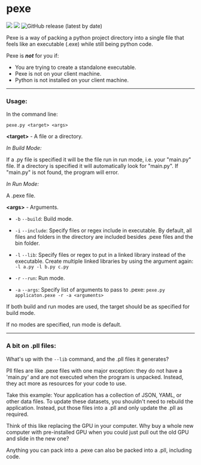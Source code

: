 # pexe

![](https://img.shields.io/badge/license-GPLv3-blue) ![](https://img.shields.io/badge/python-3-blue) ![GitHub release (latest by date)](https://img.shields.io/github/v/release/diquah/pexe)
 
Pexe is a way of packing a python project directory into a single file that feels like an executable (.exe) while still being python code.
 
Pexe is ***not*** for you if:
* You are trying to create a standalone executable.
* Pexe is not on your client machine.
* Python is not installed on your client machine.

---
### Usage:
In the command line:

`pexe.py <target> <args>`

**\<target>** - A file or a directory.

*In Build Mode:*

If a .py file is specified it will be the file run in run mode, i.e. your "main.py" file.  If a directory is specified it will automatically look for "main.py". If "main.py" is not found, the program will error.

*In Run Mode:*

A .pexe file.

**\<args>** - Arguments.
* `-b` `--build`: Build mode.
* `-i` `--include`: Specify files or regex include in executable. By default, all files and folders in the directory are included besides .pexe files and the bin folder.
* `-l` `--lib`: Specify files or regex to put in a linked library instead of the executable. Create multiple linked libraries by using the argument again: `-l a.py -l b.py c.py`


* `-r` `--run`: Run mode.
* `-a` `--args`: Specify list of arguments to pass to .pexe: `pexe.py applicaton.pexe -r -a <arguments>`

If both build and run modes are used, the target should be as specified for build mode.

If no modes are specified, run mode is default.

---
### A bit on .pll files:

What's up with the `--lib` command, and the .pll files it generates?

Pll files are like .pexe files with one major exception: they do not have a 'main.py' and are not executed when the program is unpacked. Instead, they act more as resources for your code to use.

Take this example: Your application has a collection of JSON, YAML, or other data files. To update these datasets, you shouldn't need to rebuild the application. Instead, put those files into a .pll and only update the .pll as required.

Think of this like replacing the GPU in your computer. Why buy a whole new computer with pre-installed GPU when you could just pull out the old GPU and slide in the new one?

Anything you can pack into a .pexe can also be packed into a .pll, including code.